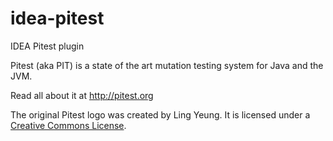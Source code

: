 # idea-pitest
IDEA Pitest plugin

Pitest (aka PIT) is a state of the art mutation testing system for Java and the JVM.

Read all about it at http://pitest.org

The original Pitest logo was created by Ling Yeung. It is licensed under a [Creative Commons License](http://creativecommons.org/licenses/by-nc-sa/3.0/).
